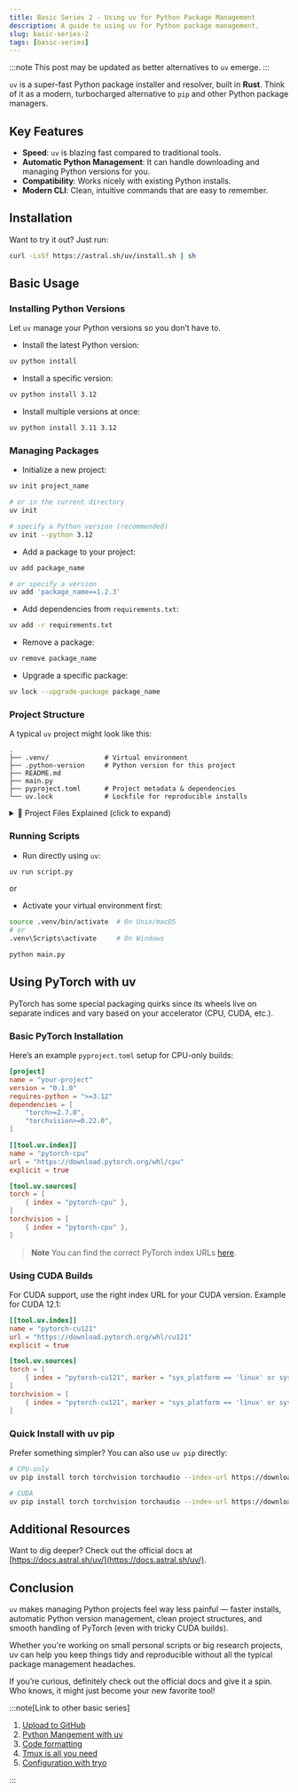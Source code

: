 ```yaml
---
title: Basic Series 2 - Using uv for Python Package Management
description: A guide to using uv for Python package management.
slug: basic-series-2
tags: [basic-series]
---
```


:::note
This post may be updated as better alternatives to `uv` emerge.
:::

`uv` is a super-fast Python package installer and resolver, built in **Rust**. Think of it as a modern, turbocharged alternative to `pip` and other Python package managers.

## Key Features

* **Speed**: `uv` is blazing fast compared to traditional tools.
* **Automatic Python Management**: It can handle downloading and managing Python versions for you.
* **Compatibility**: Works nicely with existing Python installs.
* **Modern CLI**: Clean, intuitive commands that are easy to remember.

<!-- truncate -->

## Installation

Want to try it out? Just run:

```bash
curl -LsSf https://astral.sh/uv/install.sh | sh
```

## Basic Usage

### Installing Python Versions

Let `uv` manage your Python versions so you don’t have to.

* Install the latest Python version:

```bash
uv python install
```

* Install a specific version:

```bash
uv python install 3.12
```

* Install multiple versions at once:

```bash
uv python install 3.11 3.12
```

### Managing Packages

* Initialize a new project:

```bash
uv init project_name

# or in the current directory
uv init

# specify a Python version (recommended)
uv init --python 3.12
```

* Add a package to your project:

```bash
uv add package_name

# or specify a version
uv add 'package_name==1.2.3'
```

* Add dependencies from `requirements.txt`:

```bash
uv add -r requirements.txt
```

* Remove a package:

```bash
uv remove package_name
```

* Upgrade a specific package:

```bash
uv lock --upgrade-package package_name
```

### Project Structure

A typical `uv` project might look like this:

```plaintext
.
├── .venv/              # Virtual environment
├── .python-version     # Python version for this project
├── README.md
├── main.py
├── pyproject.toml      # Project metadata & dependencies
└── uv.lock             # Lockfile for reproducible installs
```

<details>
<summary>📄 Project Files Explained (click to expand)</summary>

#### pyproject.toml

This file holds your project’s metadata and dependencies. It’s where you define project name, version, and dependency list. Example:

```toml
[project]
name = "your-project"
version = "0.1.0"
description = "Your project description"
dependencies = []
```

#### .python-version

Specifies which Python version to use for the project. This is auto-generated when you initialize with a specific Python version.

#### .venv

Contains your isolated virtual environment. All project dependencies get installed here. It’s created automatically when you run commands like `uv run` or `uv sync`.

#### uv.lock

This file captures exactly which versions of packages are installed, ensuring consistent setups across different machines. Commit this file to version control — no need to edit it manually.

</details>

### Running Scripts

* Run directly using `uv`:

```bash
uv run script.py
```

or

* Activate your virtual environment first:

```bash
source .venv/bin/activate  # On Unix/macOS
# or
.venv\Scripts\activate     # On Windows

python main.py
```

## Using PyTorch with uv

PyTorch has some special packaging quirks since its wheels live on separate indices and vary based on your accelerator (CPU, CUDA, etc.).

### Basic PyTorch Installation

Here’s an example `pyproject.toml` setup for CPU-only builds:

```toml
[project]
name = "your-project"
version = "0.1.0"
requires-python = ">=3.12"
dependencies = [
    "torch>=2.7.0",
    "torchvision>=0.22.0",
]

[[tool.uv.index]]
name = "pytorch-cpu"
url = "https://download.pytorch.org/whl/cpu"
explicit = true

[tool.uv.sources]
torch = [
    { index = "pytorch-cpu" },
]
torchvision = [
    { index = "pytorch-cpu" },
]
```

> **Note**
> You can find the correct PyTorch index URLs [here](https://pytorch.org/get-started/locally/).

### Using CUDA Builds

For CUDA support, use the right index URL for your CUDA version. Example for CUDA 12.1:

```toml
[[tool.uv.index]]
name = "pytorch-cu121"
url = "https://download.pytorch.org/whl/cu121"
explicit = true

[tool.uv.sources]
torch = [
    { index = "pytorch-cu121", marker = "sys_platform == 'linux' or sys_platform == 'win32'" },
]
torchvision = [
    { index = "pytorch-cu121", marker = "sys_platform == 'linux' or sys_platform == 'win32'" },
]
```

### Quick Install with uv pip

Prefer something simpler? You can also use `uv pip` directly:

```bash
# CPU-only
uv pip install torch torchvision torchaudio --index-url https://download.pytorch.org/whl/cpu

# CUDA
uv pip install torch torchvision torchaudio --index-url https://download.pytorch.org/whl/cu121
```

## Additional Resources

Want to dig deeper? Check out the official docs at [https://docs.astral.sh/uv/](https://docs.astral.sh/uv/).

## Conclusion

`uv` makes managing Python projects feel way less painful — faster installs, automatic Python version management, clean project structures, and smooth handling of PyTorch (even with tricky CUDA builds).

Whether you're working on small personal scripts or big research projects, uv can help you keep things tidy and reproducible without all the typical package management headaches.

If you’re curious, definitely check out the official docs and give it a spin. Who knows, it might just become your new favorite tool!

:::note[Link to other basic series]

1. [Upload to GitHub](blog/basic/2025-06-15-upload-to-github-repo.md)
2. [Python Mangement with uv](blog/basic/2025-06-16-python-environment-with-uv.md)
3. [Code formatting](blog/basic/2025-06-17-python-code-formatting.md)
4. [Tmux is all you need](blog/basic/2025-06-18-tmux-usage.md)
5. [Configuration with tryo](blog/basic/2025-06-19-configuration-with-tyro.md)

:::
